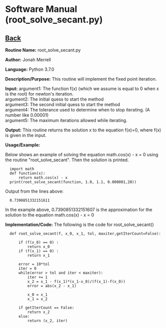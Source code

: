 # Software Manual (root_solve_secant.py)

## [Back](softwaremanual.md)

**Routine Name:**           root_solve_secant.py

**Author:** Jonah Merrell

**Language:** Python 3.7.0

**Description/Purpose:** This routine will implement the fixed point iteration.

**Input:** argument1: The function f(x) (which we assume is equal to 0 when x is the root) for newton's iteration.<br>
		   argument2: The initial quess to start the method<br>
		   argument3: The second initial quess to start the method<br>
           argument4: The tolerance used to determine when to stop iterating. (A number like 0.00001)<br>
		   argument5: The maximum iterations allowed while iterating.<br>
		   
**Output:** This routine returns the solution x to the equation f(x)=0, where f(x) is given in the input.

**Usage/Example:**

Below shows an example of solving the equation math.cos(x) - x = 0 using the routine "root_solve_secant".
 Then the solution is printed. 

      import math
	  def function(x):
          return math.cos(x) - x
      print(root_solve_secant(function, 1.0, 1.1, 0.000001,20))

Output from the lines above:

      0.7390851332151611

In the example above, 0.7390851332151607 is the approximation for the solution to the equation math.cos(x) - x = 0

**Implementation/Code:** The following is the code for root_solve_secant()
      
      def root_solve_secant(f, x_0, x_1, tol, maxiter,getIterCount=False):
          
          if (f(x_0) == 0) :
              return x_0
          if (f(x_1) == 0) :
              return x_1
      
          error = 10*tol
          iter = 0
          while(error > tol and iter < maxiter):
              iter += 1
              x_2 = x_1 - f(x_1)*(x_1-x_0)/(f(x_1)-f(x_0))
              error = abs(x_2 - x_1)
      
              x_0 = x_1
              x_1 = x_2
      
          if getIterCount == False:
              return x_2
          else:
              return (x_2, iter)
